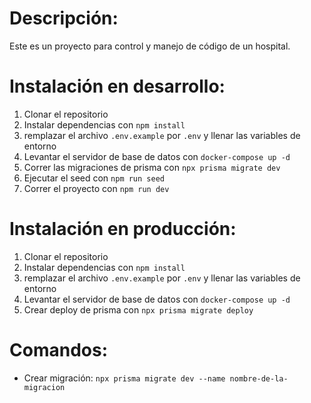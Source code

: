 # Descripción:

Este es un proyecto para control y manejo de código de un hospital.

# Instalación en desarrollo:

1. Clonar el repositorio
2. Instalar dependencias con `npm install`
3. remplazar el archivo `.env.example` por `.env` y llenar las variables de entorno
4. Levantar el servidor de base de datos con `docker-compose up -d`
5. Correr las migraciones de prisma con `npx prisma migrate dev`
6. Ejecutar el seed con `npm run seed`
7. Correr el proyecto con `npm run dev`

# Instalación en producción:

1. Clonar el repositorio
2. Instalar dependencias con `npm install`
3. remplazar el archivo `.env.example` por `.env` y llenar las variables de entorno
4. Levantar el servidor de base de datos con `docker-compose up -d`
5. Crear deploy de prisma con `npx prisma migrate deploy`

# Comandos:

- Crear migración: `npx prisma migrate dev --name nombre-de-la-migracion`
